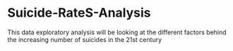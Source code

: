 # Suicide-RateS-Analysis
This data exploratory analysis will be looking at the different factors behind the increasing number of suicides in the 21st century
